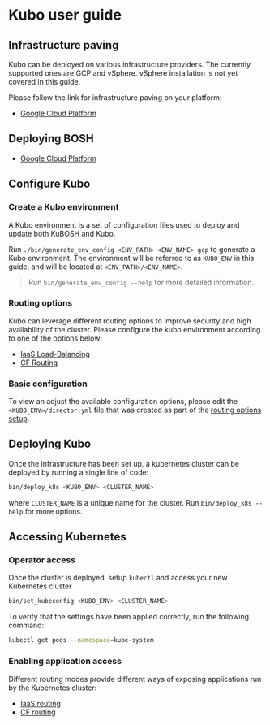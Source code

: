 # Kubo user guide

## Infrastructure paving
Kubo can be deployed on various infrastructure providers. The currently supported ones 
are GCP and vSphere. vSphere installation is not yet covered in this guide. 

Please follow the link for infrastructure paving on your platform:
- [Google Cloud Platform](platforms/gcp/paving.md)

## Deploying BOSH

- [Google Cloud Platform](platforms/gcp/install-bosh.md)

## Configure Kubo

### Create a Kubo environment

A Kubo environment is a set of configuration files used to deploy and update 
both KuBOSH and Kubo. 

Run `./bin/generate_env_config <ENV_PATH> <ENV_NAME> gcp` to generate a Kubo
environment. The environment will be referred to as `KUBO_ENV` in this guide,
and will be located at `<ENV_PATH>/<ENV_NAME>`. 

> Run `bin/generate_env_config --help` for more detailed information.

### Routing options

Kubo can leverage different routing options to improve security and high
availability of the cluster. Please configure the kubo environment according
to one of the options below:

- [IaaS Load-Balancing](routing/gcp/load-balancing.md)
- [CF Routing](routing/cf.md)

### Basic configuration

To view an adjust the available configuration options, please edit the `<KUBO_ENV>/director.yml` file that
was created as part of the [routing options setup](#create-a-kubo-environment).

## Deploying Kubo

Once the infrastructure has been set up, a kubernetes cluster can be deployed by running a single line of code:

   ```bash
   bin/deploy_k8s <KUBO_ENV> <CLUSTER_NAME>
   ```
    
where `CLUSTER_NAME` is a unique name for the cluster. Run `bin/deploy_k8s --help` for more options.

## Accessing Kubernetes


### Operator access
Once the cluster is deployed, setup `kubectl` and access your new Kubernetes cluster
   
   ```bash
   bin/set_kubeconfig <KUBO_ENV> <CLUSTER_NAME>
   ```

To verify that the settings have been applied correctly, run the following command:

   ```bash
   kubectl get pods --namespace=kube-system
   ```
   
### Enabling application access

Different routing modes provide different ways of exposing applications run by the Kubernetes cluster:

- [IaaS routing](./routing/exposing-apps.md)
- [CF routing](./routing/cf-apps.md)